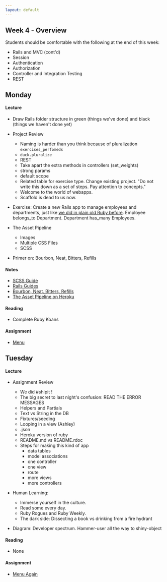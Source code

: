 ```yaml
---
layout: default
---
```


## Week 4 - Overview

Students should be comfortable with the following at the end of this week:

* Rails and MVC (cont'd)
* Session
* Authentication
* Authorization
* Controller and Integration Testing
* REST

## Monday

#### Lecture

* Draw Rails folder structure in green (things we've done) and black (things we haven't done yet)

* Project Review
  * Naming is harder than you think because of pluralization `exercises_perfomeds`
  * `duck.pluralize`
  * REST
  * Take apart the extra methods in controllers (set_weights)
  * strong params
  * default scope
  * Related table for exercise type.  Change existing project.  "Do not write this down as a set of steps.  Pay attention to concepts."
  * Welcome to the world of webapps.
  * Scaffold is dead to us now.

* Exercise: Create a new Rails app to manage employees and departments, just like [we did in plain old Ruby before](https://github.com/tiyd-rails-2015-01/employee_reviews).  Employee belongs_to Department.  Department has_many Employees.  

* The Asset Pipeline
  * Images
  * Multiple CSS Files
  * SCSS
* Primer on: Bourbon, Neat, Bitters, Refills

#### Notes

* [SCSS Guide](http://sass-lang.com/)
* [Rails Guides](http://guides.rubyonrails.org/index.html)
* [Bourbon, Neat, Bitters, Refills](http://bourbon.io/)
* [The Asset Pipeline on Heroku](https://devcenter.heroku.com/articles/rails-4-asset-pipeline)

#### Reading

* Complete Ruby Koans

#### Assignment

* [Menu](https://github.com/tiyd-rails-2015-01/menu)


## Tuesday

#### Lecture

* Assignment Review
  * We did #shipit !
  * The big secret to last night's confusion: READ THE ERROR MESSAGES
  * Helpers and Partials
  * Text vs String in the DB
  * Fixtures/seeding
  * Looping in a view (Ashley)
  * .json
  * Heroku version of ruby
  * README.md vs README.rdoc
  * Steps for making this kind of app
    * data tables
    * model associations
    * one controller
    * one view
    * route
    * more views
    * more controllers

* Human Learning:
  * Immerse yourself in the culture.
  * Read some every day.
  * Ruby Rogues and Ruby Weekly.
  * The dark side: Dissecting a book vs drinking from a fire hydrant
* Diagram: Developer spectrum.  Hammer-user all the way to shiny-object

#### Reading

* None

#### Assignment

* [Menu Again](https://github.com/tiyd-rails-2015-01/menu)

<!--

## Wednesday

#### Lecture

* Assignment Review
* Human Learning:
  * Scarring with age
  * Good scarring example: Saving hardest things for last sucks
  * Bad scarring example: Millenials are lazy.  Taking risks on products costs too much money.
* Diagram: Topological map of scarring

* Sessions
* Exercise: Add ability to fill up a cart from your menu.  Array of strings.  Show it on the top of every page.
* Authentication


* Model testing in Rails
* Coverage (simplecov)
* Exercise: Add write a test on your last night's homework and add simplecov
* Controller Testing
* Integration Testing

#### Reading

* Continue [Git Immersion](http://gitimmersion.com/).  Get through Lab 40.
* Complete [Git Immersion](http://gitimmersion.com/)!

#### Assignment

* [Simple Authentication](https://github.com/masonfmatthews/rails_assignments/tree/master/assignments/simple_authentication)

* [Rails Testing and Coverage](https://github.com/masonfmatthews/rails_assignments/tree/master/assignments/rails_testing_and_coverage)

## Thursday

#### Lecture

* Assignment Review
* Authorization ; More Int Testing

## Weekend Assignment - As Pairs

[Concept Gradebook](https://github.com/masonfmatthews/rails_assignments/tree/master/projects/concept_gradebook)

<!--
Still haven't done:

* [Student Awards](https://github.com/masonfmatthews/rails_assignments/tree/master/assignments/student_awards)

* Hashes within Params
* Class variables - DON'T
* Just saying: you can return objects when true/false is expected
* Trying to change an array in an outer scope inside a called function.

[Merging Apps and Heroku Deployments](https://github.com/masonfmatthews/rails_assignments/tree/master/assignments/heroku_deployments) - AS PAIRS

-->
